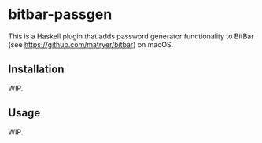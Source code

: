 # bitbar-passgen

This is a Haskell plugin that adds password generator functionality to BitBar (see https://github.com/matryer/bitbar) on macOS.

## Installation

WIP.

## Usage

WIP.
